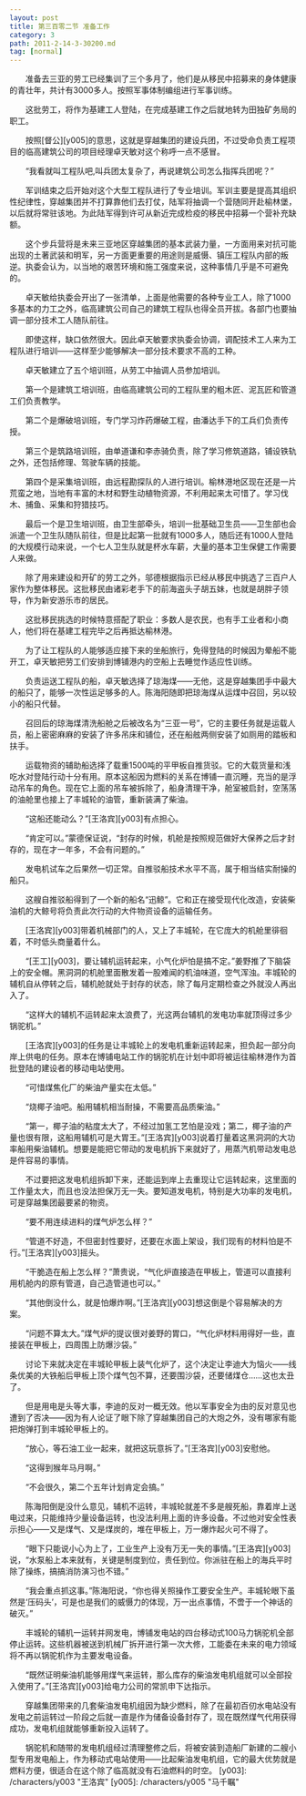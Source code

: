 ```yaml
---
layout: post
title: 第三百零二节 准备工作
category: 3
path: 2011-2-14-3-30200.md
tag: [normal]
---
```


　　准备去三亚的劳工已经集训了三个多月了，他们是从移民中招募来的身体健康的青壮年，共计有3000多人。按照军事体制编组进行军事训练。

　　这批劳工，将作为基建工人登陆，在完成基建工作之后就地转为田独矿务局的职工。

　　按照[督公][y005]的意思，这就是穿越集团的建设兵团，不过受命负责工程项目的临高建筑公司的项目经理卓天敏对这个称呼一点不感冒。

　　“我看就叫工程队吧,叫兵团太复杂了，再说建筑公司怎么指挥兵团呢？”

　　军训结束之后开始对这个大型工程队进行了专业培训。军训主要是提高其组织性纪律性，穿越集团并不打算靠他们去打仗，陆军将抽调一个营随同开赴榆林堡，以后就将常驻该地。为此陆军得到许可从新近完成检疫的移民中招募一个营补充缺额。

　　这个步兵营将是未来三亚地区穿越集团的基本武装力量，一方面用来对抗可能出现的土著武装和明军，另一方面更重要的用途则是威慑、镇压工程队内部的叛逆。执委会认为，以当地的艰苦环境和施工强度来说，这种事情几乎是不可避免的。

　　卓天敏给执委会开出了一张清单，上面是他需要的各种专业工人，除了1000多基本的力工之外，临高建筑公司自己的建筑工程队也得全员开拔。各部门也要抽调一部分技术工人随队前往。

　　即使这样，缺口依然很大。因此卓天敏要求执委会协调，调配技术工人来为工程队进行培训——这样至少能够解决一部分技术要求不高的工种。

　　卓天敏建立了五个培训班，从劳工中抽调人员参加培训。

　　第一个是建筑工培训班，由临高建筑公司的工程队里的粗木匠、泥瓦匠和管道工们负责教学。

　　第二个是爆破培训班，专门学习炸药爆破工程，由潘达手下的工兵们负责传授。

　　第三个是筑路培训班，由单道谦和李赤骑负责，除了学习修筑道路，铺设铁轨之外，还包括修理、驾驶车辆的技能。

　　第四个是采集培训班，由远程勘探队的人进行培训。榆林港地区现在还是一片荒蛮之地，当地有丰富的木材和野生动植物资源，不利用起来太可惜了。学习伐木、捕鱼、采集和狩猎技巧。

　　最后一个是卫生培训班，由卫生部牵头，培训一批基础卫生员——卫生部也会派遣一个卫生队随队前往，但是比起第一批就有1000多人，随后还有1000人登陆的大规模行动来说，一个七人卫生队就是杯水车薪，大量的基本卫生保健工作需要人来做。

　　除了用来建设和开矿的劳工之外，邬德根据指示已经从移民中挑选了三百户人家作为整体移民。这批移民由诸彩老手下的前海盗头子胡五妹，也就是胡胖子领导，作为新安游乐市的居民。

　　这批移民挑选的时候特意搭配了职业：多数人是农民，也有手工业者和小商人，他们将在基建工程完毕之后再抵达榆林港。

　　为了让工程队的人能够适应接下来的坐船旅行，免得登陆的时候因为晕船不能开工，卓天敏把劳工们安排到博铺港内的空船上去睡觉作适应性训练。

　　负责运送工程队的船，卓天敏选择了琼海煤——无他，这是穿越集团手中最大的船只了，能够一次性运足够多的人。陈海阳随即把琼海煤从运煤中召回，另以较小的船只代替。

　　召回后的琼海煤清洗船舱之后被改名为“三亚一号”，它的主要任务就是运载人员，船上密密麻麻的安装了许多吊床和铺位，还在船舷两侧安装了如厕用的踏板和扶手。

　　运载物资的辅助船选择了载重1500吨的平甲板自推货驳。它的大载货量和浅吃水对登陆行动十分有用。原本这船因为燃料的关系在博铺一直沉睡，充当的是浮动吊车的角色。现在它上面的吊车被拆除了，船身清理干净，舱室被启封，空荡荡的油舱里也接上了丰城轮的油管，重新装满了柴油。

　　“这船还能动么？”[王洛宾][y003]有点担心。

　　“肯定可以。”蒙德保证说，“封存的时候，机舱是按照规范做好大保养之后才封存的，现在才一年多，不会有问题的。”

　　发电机试车之后果然一切正常。自推驳船技术水平不高，属于相当结实耐操的船只。

　　这艘自推驳船得到了一个新的船名“迅鲸”。它和正在接受现代化改造，安装柴油机的大鲸号将负责此次行动的大件物资设备的运输任务。

　　[王洛宾][y003]带着机械部门的人，又上了丰城轮，在它庞大的机舱里徘徊着，不时低头商量着什么。

　　“[王工][y003]，要让辅机运转起来，小气化炉怕是搞不定。”姜野推了下脑袋上的安全帽。黑洞洞的机舱里面散发着一股难闻的机油味道，空气浑浊。丰城轮的辅机自从停转之后，辅机舱就处于封存的状态，除了每月定期检查之外就没人再出入了。

　　“这样大的辅机不运转起来太浪费了，光这两台辅机的发电功率就顶得过多少锅驼机。”

　　[王洛宾][y003]的任务是让丰城轮上的发电机重新运转起来，担负起一部分向岸上供电的任务。原本在博铺电站工作的锅驼机在计划中即将被运往榆林港作为首批登陆的建设者的移动电站使用。

　　“可惜煤焦化厂的柴油产量实在太低。”

　　“烧椰子油吧。船用辅机相当耐操，不需要高品质柴油。”

　　“第一，椰子油的粘度太大了，不经过加氢工艺怕是没戏；第二，椰子油的产量也很有限，这船用辅机可是大胃王。”[王洛宾][y003]说着打量着这黑洞洞的大功率船用柴油辅机。想要是能把它带动的发电机拆下来就好了，用蒸汽机带动发电总是件容易的事情。

　　不过要把这发电机组拆卸下来，还能运到岸上去重现让它运转起来，这里面的工作量太大，而且也没法担保万无一失。要知道发电机，特别是大功率的发电机，可是穿越集团最要紧的物资。

　　“要不用连续进料的煤气炉怎么样？”

　　“管道不好造，不但密封性要好，还要在水面上架设，我们现有的材料怕是不行。”[王洛宾][y003]摇头。

　　“干脆造在船上怎么样？”萧贵说，“气化炉直接造在甲板上，管道可以直接利用机舱内的原有管道，自己造管道也可以。”

　　“其他倒没什么，就是怕爆炸啊。”[王洛宾][y003]想这倒是个容易解决的方案。

　　“问题不算太大。”煤气炉的提议很对姜野的胃口，“气化炉材料用得好一些，直接装在甲板上，四周围上防爆沙袋。”

　　讨论下来就决定在丰城轮甲板上装气化炉了，这个决定让李迪大为恼火——线条优美的大铁船后甲板上顶个煤气包不算，还要围沙袋，还要储煤仓……这也太丑了。

　　但是用电是头等大事，李迪的反对一概无效。他以军事安全为由的反对意见也遭到了否决——因为有人论证了眼下除了穿越集团自己的大炮之外，没有哪家有能把炮弹打到丰城轮甲板上的。

　　“放心，等石油工业一起来，就把这玩意拆了。”[王洛宾][y003]安慰他。

　　“这得到猴年马月啊。”

　　“不会很久，第二个五年计划肯定会搞。”

　　陈海阳倒是没什么意见，辅机不运转，丰城轮就差不多是艘死船，靠着岸上送电过来，只能维持少量设备运转，也没法利用上面的许多设备。不过他对安全性表示担心——又是煤气、又是煤炭的，堆在甲板上，万一爆炸起火可不得了。

　　“眼下只能说小心为上了，工业生产上没有万无一失的事情。”[王洛宾][y003]说，“水泵船上本来就有，关键是制度到位，责任到位。你派驻在船上的海兵平时除了操练，搞搞消防演习也不错。”

　　“我会重点抓这事。”陈海阳说，“你也得关照操作工要安全生产。丰城轮眼下虽然是‘压码头’，可是也是我们的威慑力的体现，万一出点事情，不啻于一个神话的破灭。”

　　丰城轮的辅机一运转并网发电，博铺发电站的四台移动式100马力锅驼机全部停止运转。这些机器被送到机械厂拆开进行第一次大修，工能委在未来的电力领域将不再以锅驼机作为主要发电设备。

　　“既然证明柴油机能够用煤气来运转，那么库存的柴油发电机组就可以全部投入使用了。”[王洛宾][y003]给电力公司的常凯申下达指示。

　　穿越集团带来的几套柴油发电机组因为缺少燃料，除了在最初百仞水电站没有发电之前运转过一阶段之后就一直是作为储备设备封存了，现在既然煤气代用获得成功，发电机组就能够重新投入运转了。

　　锅驼机和随带的发电机组经过清理整修之后，将被安装到造船厂新建的二艘小型专用发电船上，作为移动式电站使用——比起柴油发电机组，它的最大优势就是燃料方便，很适合在这个除了临高就没有石油燃料的时空。
[y003]: /characters/y003 "王洛宾"
[y005]: /characters/y005 "马千瞩"
